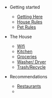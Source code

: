 - Getting started
  - [Getting Here](getting-here.md)
  - [House Rules](basic-rules.md)
  - [Pet Rules](pets.md)
- The House
  
  - [Wifi](apartment-wifi.md)
  - [Kitchen](cooking.md)
  - [Groceries](groceries.md)
  - [Washer/ Dryer](laundry.md)
  - [Trash/Recycle](trash.md)
- Recommendations
  - [Restaurants](restaurants.md)
  -
